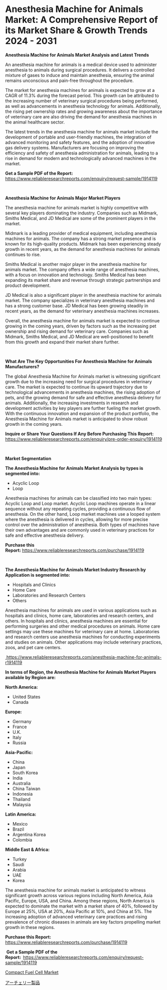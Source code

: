 <p><h1>Anesthesia Machine for Animals Market: A Comprehensive Report of its Market Share & Growth Trends 2024 - 2031</h1></p><p><strong>Anesthesia Machine for Animals Market Analysis and Latest Trends</strong></p>
<p><p>An anesthesia machine for animals is a medical device used to administer anesthesia to animals during surgical procedures. It delivers a controlled mixture of gases to induce and maintain anesthesia, ensuring the animal remains unconscious and pain-free throughout the procedure.</p><p>The market for anesthesia machines for animals is expected to grow at a CAGR of 11.3% during the forecast period. This growth can be attributed to the increasing number of veterinary surgical procedures being performed, as well as advancements in anesthesia technology for animals. Additionally, the rising pet ownership rates and growing awareness about the importance of veterinary care are also driving the demand for anesthesia machines in the animal healthcare sector.</p><p>The latest trends in the anesthesia machine for animals market include the development of portable and user-friendly machines, the integration of advanced monitoring and safety features, and the adoption of innovative gas delivery systems. Manufacturers are focusing on improving the efficiency and safety of anesthesia administration for animals, leading to a rise in demand for modern and technologically advanced machines in the market.</p></p>
<p><strong>Get a Sample PDF of the Report:&nbsp;</strong> <a href="https://www.reliableresearchreports.com/enquiry/request-sample/1914119">https://www.reliableresearchreports.com/enquiry/request-sample/1914119</a></p>
<p>&nbsp;</p>
<p><strong>Anesthesia Machine for Animals Major Market Players</strong></p>
<p><p>The anesthesia machine for animals market is highly competitive with several key players dominating the industry. Companies such as Midmark, Smiths Medical, and JD Medical are some of the prominent players in the market.</p><p>Midmark is a leading provider of medical equipment, including anesthesia machines for animals. The company has a strong market presence and is known for its high-quality products. Midmark has been experiencing steady growth in recent years, as the demand for anesthesia machines for animals continues to rise.</p><p>Smiths Medical is another major player in the anesthesia machine for animals market. The company offers a wide range of anesthesia machines, with a focus on innovation and technology. Smiths Medical has been expanding its market share and revenue through strategic partnerships and product development.</p><p>JD Medical is also a significant player in the anesthesia machine for animals market. The company specializes in veterinary anesthesia machines and has a strong customer base. JD Medical has been growing steadily in recent years, as the demand for veterinary anesthesia machines increases.</p><p>Overall, the anesthesia machine for animals market is expected to continue growing in the coming years, driven by factors such as the increasing pet ownership and rising demand for veterinary care. Companies such as Midmark, Smiths Medical, and JD Medical are well-positioned to benefit from this growth and expand their market share further.</p></p>
<p>&nbsp;</p>
<p><strong>What Are The Key Opportunities For Anesthesia Machine for Animals Manufacturers?</strong></p>
<p><p>The global Anesthesia Machine for Animals market is witnessing significant growth due to the increasing need for surgical procedures in veterinary care. The market is expected to continue its upward trajectory due to technological advancements in anesthesia machines, the rising adoption of pets, and the growing demand for safe and effective anesthesia delivery for animals. Additionally, the increasing investments in research and development activities by key players are further fueling the market growth. With the continuous innovation and expansion of the product portfolio, the Anesthesia Machine for Animals market is anticipated to show robust growth in the coming years.</p></p>
<p><strong>Inquire or Share Your Questions If Any Before Purchasing This Report:</strong> <a href="https://www.reliableresearchreports.com/enquiry/pre-order-enquiry/1914119">https://www.reliableresearchreports.com/enquiry/pre-order-enquiry/1914119</a></p>
<p>&nbsp;</p>
<p><strong>Market Segmentation</strong></p>
<p><strong>The Anesthesia Machine for Animals Market Analysis by types is segmented into:</strong></p>
<p><ul><li>Acyclic Loop</li><li>Loop</li></ul></p>
<p><p>Anesthesia machines for animals can be classified into two main types: Acyclic Loop and Loop market. Acyclic Loop machines operate in a linear sequence without any repeating cycles, providing a continuous flow of anesthesia. On the other hand, Loop market machines use a looped system where the anesthesia is delivered in cycles, allowing for more precise control over the administration of anesthesia. Both types of machines have their own advantages and are commonly used in veterinary practices for safe and effective anesthesia delivery.</p></p>
<p><strong>Purchase this Report:&nbsp;</strong><a href="https://www.reliableresearchreports.com/purchase/1914119">https://www.reliableresearchreports.com/purchase/1914119</a></p>
<p>&nbsp;</p>
<p><strong>The Anesthesia Machine for Animals Market Industry Research by Application is segmented into:</strong></p>
<p><ul><li>Hospitals and Clinics</li><li>Home Care</li><li>Laboratories and Research Centers</li><li>Others</li></ul></p>
<p><p>Anesthesia machines for animals are used in various applications such as hospitals and clinics, home care, laboratories and research centers, and others. In hospitals and clinics, anesthesia machines are essential for performing surgeries and other medical procedures on animals. Home care settings may use these machines for veterinary care at home. Laboratories and research centers use anesthesia machines for conducting experiments and studies on animals. Other applications may include veterinary practices, zoos, and pet care centers.</p></p>
<p><a href="https://www.reliableresearchreports.com/anesthesia-machine-for-animals-r1914119">&nbsp;https://www.reliableresearchreports.com/anesthesia-machine-for-animals-r1914119</a></p>
<p><strong>In terms of Region, the Anesthesia Machine for Animals Market Players available by Region are:</strong></p>
<p>
    <p> <strong> North America: </strong>
        <ul>
            <li>United States</li>
            <li>Canada</li>
        </ul>
        </p> 
    <p> <strong> Europe: </strong>
        <ul>
            <li>Germany</li>
            <li>France</li>
            <li>U.K.</li>
            <li>Italy</li>
            <li>Russia</li>
        </ul>
        </p> 
    <p> <strong> Asia-Pacific: </strong>
        <ul>
            <li>China</li>
            <li>Japan</li>
            <li>South Korea</li>
            <li>India</li>
            <li>Australia</li>
            <li>China Taiwan</li>
            <li>Indonesia</li>
            <li>Thailand</li>
            <li>Malaysia</li>
        </ul>
        </p> 
    <p> <strong> Latin America: </strong>
        <ul>
            <li>Mexico</li>
            <li>Brazil</li>
            <li>Argentina Korea</li>
            <li>Colombia</li>
        </ul>
        </p> 
    <p> <strong> Middle East & Africa: </strong>
        <ul>
            <li>Turkey</li>
            <li>Saudi</li>
            <li>Arabia</li>
            <li>UAE</li>
            <li>Korea</li>
        </ul>
    </p>
    </p>
<p><p>The anesthesia machine for animals market is anticipated to witness significant growth across various regions including North America, Asia Pacific, Europe, USA, and China. Among these regions, North America is expected to dominate the market with a market share of 40%, followed by Europe at 25%, USA at 20%, Asia Pacific at 10%, and China at 5%. The increasing adoption of advanced veterinary care practices and rising prevalence of chronic diseases in animals are key factors propelling market growth in these regions.</p></p>
<p><strong>Purchase this Report: </strong><a href="https://www.reliableresearchreports.com/purchase/1914119">https://www.reliableresearchreports.com/purchase/1914119</a></p>
<p>&nbsp;<strong>Get a Sample PDF of the Report:&nbsp;&nbsp;</strong><a href="https://www.reliableresearchreports.com/enquiry/request-sample/1914119">https://www.reliableresearchreports.com/enquiry/request-sample/1914119</a></p>
<p><strong></strong></p>
<p><p><a href="https://github.com/Kelsiorphy/Market-Research-Report-List-1/blob/main/compact-fuel-cell-market.md">Compact Fuel Cell Market</a></p><p><a href="https://github.com/vtbvgl20191192/Market-Research-Report-List-3/blob/main/816203035968.md">アーチェリー製品</a></p></p>